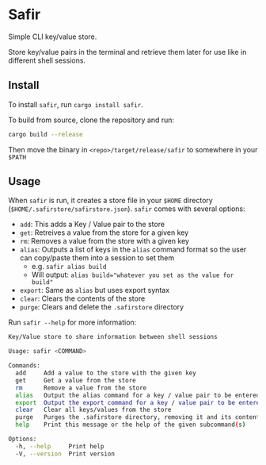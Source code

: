 # Safir

Simple CLI key/value store.

Store key/value pairs in the terminal and retrieve them later for use like in different shell sessions.

## Install

To install `safir`, run `cargo install safir`.

To build from source, clone the repository and run:

```bash
cargo build --release
```

Then move the binary in `<repo>/target/release/safir` to somewhere in your `$PATH`

## Usage

When `safir` is run, it creates a store file in your `$HOME` directory (`$HOME/.safirstore/safirstore.json`).
`safir` comes with several options:

* `add`: This adds a Key / Value pair to the store
* `get`: Retreives a value from the store for a given key
* `rm`: Removes a value from the store with a given key
* `alias`: Outputs a list of keys in the `alias` command format so the user can copy/paste them into a session to set them
    * e.g. `safir alias build`
    * Will output: `alias build="whatever you set as the value for build"`
* `export`: Same as `alias` but uses export syntax
* `clear`: Clears the contents of the store
* `purge`: Clears and delete the `.safirstore` directory

Run `safir --help` for more information:

```bash
Key/Value store to share information between shell sessions

Usage: safir <COMMAND>

Commands:
  add     Add a value to the store with the given key
  get     Get a value from the store
  rm      Remove a value from the store
  alias   Output the alias command for a key / value pair to be entered into a shell session
  export  Output the export command for a key / value pair to be entered into a shell session
  clear   Clear all keys/values from the store
  purge   Purges the .safirstore directory, removing it and its contents
  help    Print this message or the help of the given subcommand(s)

Options:
  -h, --help     Print help
  -V, --version  Print version
```

